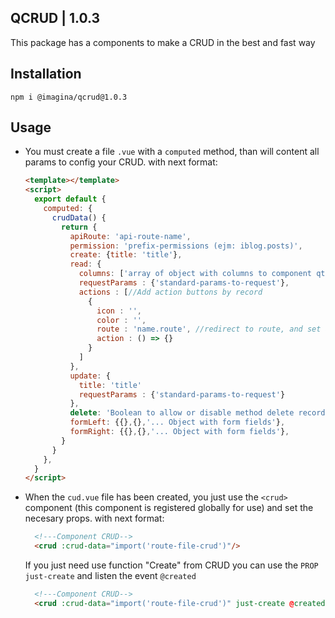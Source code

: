 ## QCRUD  | 1.0.3

This package has a components to make a CRUD in the best and fast way

## Installation

`` npm i @imagina/qcrud@1.0.3 ``

## Usage

- You must create a file `.vue` with a `computed` method, than will content all params 
  to config your CRUD. with next format:

    ```html
    <template></template>
    <script>
      export default {
        computed: {
          crudData() {
            return {
              apiRoute: 'api-route-name',
              permission: 'prefix-permissions (ejm: iblog.posts)',
              create: {title: 'title'},
              read: {
                columns: ['array of object with columns to component qtable'],
                requestParams : {'standard-params-to-request'},
                actions : [//Add action buttons by record
                  {
                    icon : '',
                    color : '',
                    route : 'name.route', //redirect to route, and set all data row as route params
                    action : () => {}
                  }
                ]
              },
              update: {
                title: 'title'
                requestParams : {'standard-params-to-request'}
              },
              delete: 'Boolean to allow or disable method delete record',
              formLeft: {{},{},'... Object with form fields'},
              formRight: {{},{},'... Object with form fields'},
            }
          }
        },
      }
    </script>
    ```
    
- When the `cud.vue` file has been created, you just use the `<crud>` component (this component is registered globally 
  for use) and set the necesary props. with next format:

    ```html
      <!---Component CRUD-->
      <crud :crud-data="import('route-file-crud')"/>
    ```
  If you just need use function "Create" from CRUD you can use the `PROP` `just-create` and listen the event `@created`
    
    ```html
      <!---Component CRUD-->
      <crud :crud-data="import('route-file-crud')" just-create @created="your-method"/>
    ```
